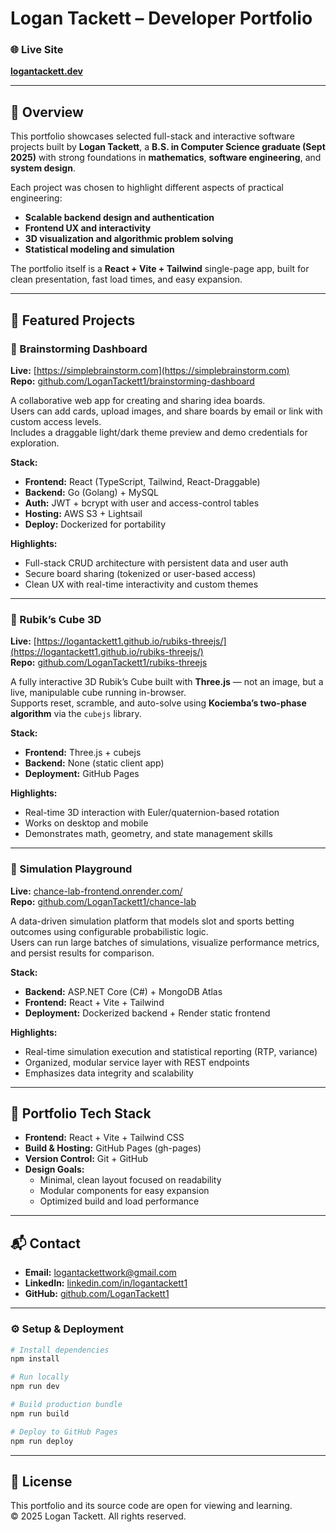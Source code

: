 # Logan Tackett – Developer Portfolio

### 🌐 Live Site  
[**logantackett.dev**](https://logantackett.dev/)

---

## 🧭 Overview

This portfolio showcases selected full-stack and interactive software projects built by **Logan Tackett**, a **B.S. in Computer Science graduate (Sept 2025)** with strong foundations in **mathematics**, **software engineering**, and **system design**.

Each project was chosen to highlight different aspects of practical engineering:
- **Scalable backend design and authentication**
- **Frontend UX and interactivity**
- **3D visualization and algorithmic problem solving**
- **Statistical modeling and simulation**

The portfolio itself is a **React + Vite + Tailwind** single-page app, built for clean presentation, fast load times, and easy expansion.

---

## 🚀 Featured Projects

### 🧠 Brainstorming Dashboard  
**Live:** [https://simplebrainstorm.com](https://simplebrainstorm.com)  
**Repo:** [github.com/LoganTackett1/brainstorming-dashboard](https://github.com/LoganTackett1/brainstorming-dashboard)

A collaborative web app for creating and sharing idea boards.  
Users can add cards, upload images, and share boards by email or link with custom access levels.  
Includes a draggable light/dark theme preview and demo credentials for exploration.  

**Stack:**  
- **Frontend:** React (TypeScript, Tailwind, React-Draggable)  
- **Backend:** Go (Golang) + MySQL  
- **Auth:** JWT + bcrypt with user and access-control tables  
- **Hosting:** AWS S3 + Lightsail  
- **Deploy:** Dockerized for portability  

**Highlights:**  
- Full-stack CRUD architecture with persistent data and user auth  
- Secure board sharing (tokenized or user-based access)  
- Clean UX with real-time interactivity and custom themes  

---

### 🧩 Rubik’s Cube 3D  
**Live:** [https://logantackett1.github.io/rubiks-threejs/](https://logantackett1.github.io/rubiks-threejs/)  
**Repo:** [github.com/LoganTackett1/rubiks-threejs](https://github.com/LoganTackett1/rubiks-threejs)

A fully interactive 3D Rubik’s Cube built with **Three.js** — not an image, but a live, manipulable cube running in-browser.  
Supports reset, scramble, and auto-solve using **Kociemba’s two-phase algorithm** via the `cubejs` library.

**Stack:**  
- **Frontend:** Three.js + cubejs  
- **Backend:** None (static client app)  
- **Deployment:** GitHub Pages  

**Highlights:**  
- Real-time 3D interaction with Euler/quaternion-based rotation  
- Works on desktop and mobile  
- Demonstrates math, geometry, and state management skills  

---

### 🎲 Simulation Playground  
**Live:** [chance-lab-frontend.onrender.com/](https://chance-lab-frontend.onrender.com/)  
**Repo:** [github.com/LoganTackett1/chance-lab](https://github.com/LoganTackett1/chance-lab)

A data-driven simulation platform that models slot and sports betting outcomes using configurable probabilistic logic.  
Users can run large batches of simulations, visualize performance metrics, and persist results for comparison.

**Stack:**  
- **Backend:** ASP.NET Core (C#) + MongoDB Atlas  
- **Frontend:** React + Vite + Tailwind  
- **Deployment:** Dockerized backend + Render static frontend  

**Highlights:**  
- Real-time simulation execution and statistical reporting (RTP, variance)  
- Organized, modular service layer with REST endpoints  
- Emphasizes data integrity and scalability  

---

## 🧩 Portfolio Tech Stack

- **Frontend:** React + Vite + Tailwind CSS  
- **Build & Hosting:** GitHub Pages (gh-pages)  
- **Version Control:** Git + GitHub  
- **Design Goals:**  
  - Minimal, clean layout focused on readability  
  - Modular components for easy expansion  
  - Optimized build and load performance  

---

## 📬 Contact

- **Email:** [logantackettwork@gmail.com](mailto:logantackettwork@gmail.com)  
- **LinkedIn:** [linkedin.com/in/logantackett1](https://www.linkedin.com/in/logantackett1/)
- **GitHub:** [github.com/LoganTackett1](https://github.com/LoganTackett1)  

---

### ⚙️ Setup & Deployment

```bash
# Install dependencies
npm install

# Run locally
npm run dev

# Build production bundle
npm run build

# Deploy to GitHub Pages
npm run deploy
```

---

## 🧾 License
This portfolio and its source code are open for viewing and learning.  
© 2025 Logan Tackett. All rights reserved.
